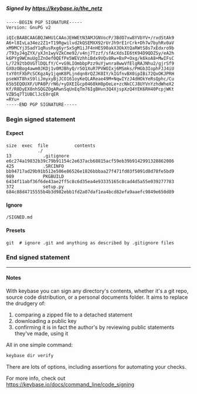 ##### Signed by https://keybase.io/the_netz
```
-----BEGIN PGP SIGNATURE-----
Version: GnuPG v2

iQIcBAABCAAGBQJWHU1CAAoJEHWEtN3AMJGNVocP/3BdO7xw8YVbYV+/rxdStAk9
A6+l8IvLa34ez2Z1+T19Rgwilvd2kQSEMXX92rUrJh9rE1rCrk+Dh7w7byhRv0aV
xM9MCYj3SadY1qRusRxg6yrSxSgM1iJF4nHES90akX3OkXtQaRWtS8s7xEdxro9b
/T93yJ4gZYX/yXJn1wyVZkCme92/v4nj7Tzzf/sfAcXdsIE6tK94D9QDZSy/eA2h
k6PYg9WCmuUgIZnOef0QEfPe5WEVzhhiBdx9VQv8Rw+BxP+Oxg/k6koA8+MwIFsC
L/7292tbOVGTlDQLfY/C+vG9LIOmbbpPzz9uYjwnra8wwVfElgRAJNhu2/gjrSf9
GX0zOBog4awm0JKDj1v0MJBhyQ/r5O1XuR7PVWOIxj6MSmks/PHGb3IophFJJ4iU
txY0tFXbPcSCKgzAy1jqmK8PLjndqn8rQZJK0IY/kIGfnvBX0ipIBi72QxOKJPRH
pseWXT8hxS9liJmyxyBjJCO161oyKeQLAReae49M+NqwIYzJ4dHOkYeRsQphc/Cu
65b5EQOUXF/UPA0P/rN6/+yDXEIGcp0460kH8pOeLe+zcNkCCJ8UYVnYzhdWheX2
Kf/R8DyEX8nhSQGZOgARwnSqUnEqTm76IgBHvn3Q4XjspXzQ4YEK6RH40PcpjWKt
VZB5q7T1UBClJcE0rqER
=RYu+
-----END PGP SIGNATURE-----

```

<!-- END SIGNATURES -->

### Begin signed statement 

#### Expect

```
size  exec  file          contents                                                        
            ./                                                                            
13            .gitignore  e6c274a19832b39c79b91154c2e637acb68815acf59eb39b9142991328862086
425           .SRCINFO    bb94717ad29b91b512e506e86526e1826bbbaa27f471fd03f5091d8d78fe5bd9
989           PKGBUILD    6434f11abf36f6de43ae2ff5c8c6d35ea4e93335165c8cad4d5a55e039277783
372           setup.py    684c88d4715555b4b3d982ebb1fd2a07daf1ea4bcd82efa9aaefc9849e650d89
```

#### Ignore

```
/SIGNED.md
```

#### Presets

```
git  # ignore .git and anything as described by .gitignore files
```

<!-- summarize version = 0.0.9 -->

### End signed statement

<hr>

#### Notes

With keybase you can sign any directory's contents, whether it's a git repo,
source code distribution, or a personal documents folder. It aims to replace the drudgery of:

  1. comparing a zipped file to a detached statement
  2. downloading a public key
  3. confirming it is in fact the author's by reviewing public statements they've made, using it

All in one simple command:

```bash
keybase dir verify
```

There are lots of options, including assertions for automating your checks.

For more info, check out https://keybase.io/docs/command_line/code_signing